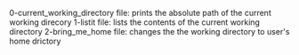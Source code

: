0-current_working_directory file: prints the absolute path of the current working direcory
1-listit file: lists the contents of the current working directory
2-bring_me_home file: changes the the working directory to user's home drictory
